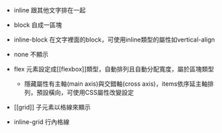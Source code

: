 - inline 跟其他文字排在一起
- block 自成一區塊
- inline-block 在文字裡面的block，可使用inline類型的屬性如vertical-align
- none 不顯示

- flex  元素設定成[[flexbox]]類型，自動排列且自動分配寬度，屬於區塊類型
  - 隱藏屬性有主軸(main axis)與交錯軸(cross axis)，items依序延主軸排列，預設橫向，可使用CSS屬性改變設定

- [[grid]] 子元素以格線來顯示
- inline-grid  行內格線
